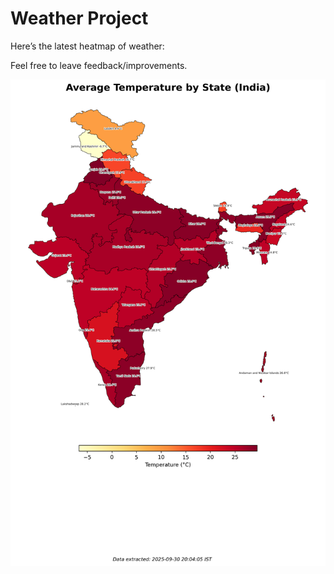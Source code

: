 # Weather Project

Here’s the latest heatmap of weather:

Feel free to leave feedback/improvements.

![India Heatmap](docs/assets/india_heatmap.png?v=DBEA5F)
